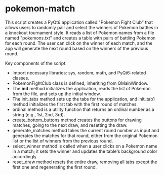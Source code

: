 # pokemon-match

This script creates a PyQt6 application called "Pokemon Fight Club" that allows users to randomly pair and select the winners of Pokemon battles in a knockout tournament style. It reads a list of Pokemon names from a file named "pokemons.txt" and creates a table with pairs of battling Pokemon for each round. The user can click on the winner of each match, and the app will generate the next round based on the winners of the previous round.

Key components of the script:

- Import necessary libraries: sys, random, math, and PyQt6-related classes.
- PokemonFightClub class is defined, inheriting from QMainWindow.
- The __init__ method initializes the application, reads the list of Pokemon from the file, and sets up the initial window.
- The init_tabs method sets up the tabs for the application, and init_tab1 method initializes the first tab with the first round of matches.
- ordinal method is a utility function that returns an ordinal number as a string (e.g., 1st, 2nd, 3rd).
- create_bottom_buttons method creates the buttons for drawing matches, going to the next draw, and resetting the draw.
- generate_matches method takes the current round number as input and generates the matches for that round, either from the original Pokemon list or the list of winners from the previous round.
- select_winner method is called when a user clicks on a Pokemon name in a match; it sets the winner and updates the table's background color accordingly.
- reset_draw method resets the entire draw, removing all tabs except the first one and regenerating the first round.
